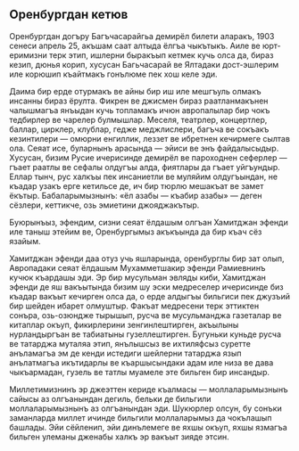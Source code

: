 ## Оренбургдан кетюв

Оренбургдан догъру Багъчасарайгьа демирёл билети аларакъ, 1903 сенеси апрель 25, акъшам саат алтыда ёлгъа чыкътыкъ.
Аиле ве юрт-еримизни терк этип, ишлерни быракъып кетмек кучь олса да, бираз кезип, дюнья корип, хусусан Багьчасарай ве Ялтадаки дост-эшлерим иле корюшип къайтмакъ гонълюме пек хош келе эди.

Даима бир ерде отурмакъ ве айны бир иш иле мешгъуль олмакъ инсанны бираз ёрулта.
Фикрен ве джисмен бираз раатланмакънен чалышмагъа янъыдан кучь топламакъ ичюн авропалылар бир чокъ тедбирлер ве чарелер булмышлар.
Меселя, театрлер, концертлер, баллар, цирклер, клублар, гедже меджлислери, багъча ве сокъакъ кезинтилери — омюрни енгиллик, леззет ве ибретнен кечирмеге сылтав ола.
Сеяат исе, буларнынъ арасында — эйиси ве энъ файдалысыдыр.
Хусусан, бизим Русие ичерисинде демирёл ве пароходнен сеферлер — гъает раатлы ве сефалы олдугъы алда, фиятлары да гъает уйгъундыр.
Еллар тынч, рус халкъы пек инсаниетли ве муляйим олдугъындан, не къадар узакъ ерге кетильсе де, ич бир тюрлю мешакъат ве замет ёкътыр.
Бабаларымызнынъ: «ёл азабы — къабир азабы» — деген сёзлери, кеттикче, озь эмиетини джояджакътыр.

Буюрынъыз, эфендим, сизни сеяат ёлдашым олгъан Хамитджан эфенди иле таныш этейим ве, Оренбургымыз акъкъында да бир къач сёз язайым.

Хамитджан эфенди даа отуз учь яшларында, оренбурглы бир зат олып, Авропадаки сеяат ёлдашым Мухамметшакир эфенди Рамиевнинъ кучюк къардашы эди.
Эр бир мусульман эвляды киби, Хамитджан эфенди де яш вакъытында бизим шу эски медреселер ичерисинде биз къадар вакъыт кечирген олса да, о ерде алдыгъы бильгиси пек джузъий бир шейден ибарет олмуштыр.
Факъат медресени терк эттиктен сонъра, озь-озюндже тырышып, русча ве мусульманджа газеталар ве китаплар окъуп, фикирлерини зенгинлештирген, акъылыны нурландыргъан ве табиатыны гузеллештирген.
Бугуньки куньде русча ве татарджа муталяа этип, янълышсыз ве ихтиляфсыз суретте анъламагъа эм де кенди истедиги шейлерни татарджа язып анълатмагъа икътидарлы ве къаршысындаки адам иле низа ве дава чыкъармадан, гузель ве татлы муамеле эте бильген бир инсандыр.

Миллетимизнинъ эр джеэттен кериде къалмасы — моллаларымызнынъ сайысы аз олгъанындан дегиль, бельки де бильгили моллаларымызнынъ аз олгъанындан эди.
Шукюрлер олсун, бу сонъки заманларда миллет ичинде бильгили моллаларымыз да чокълашып башлады.
Эйи сёйленип, эйи динълемеге ве яхшы окъуп, яхшы язмагъа бильген улеманы дженабы халкъ эр вакъыт зияде этсин.
